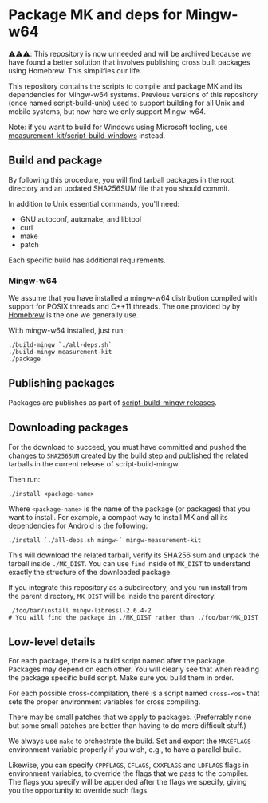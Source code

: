 # Package MK and deps for Mingw-w64

⚠️⚠️⚠️: This repository is now unneeded and will be archived because
we have found a better solution that involves publishing cross
built packages using Homebrew. This simplifies our life.

This repository contains the scripts to compile and package MK and its
dependencies for Mingw-w64 systems. Previous versions of this repository
(once named script-build-unix) used to support building for all Unix
and mobile systems, but now here we only support Mingw-w64.

Note: if you want to build for Windows using Microsoft tooling, use
[measurement-kit/script-build-windows](
https://github.com/measurement-kit/script-build-windows) instead.

## Build and package

By following this procedure, you will find tarball packages in the root
directory and an updated SHA256SUM file that you should commit.

In addition to Unix essential commands, you'll need:

- GNU autoconf, automake, and libtool
- curl
- make
- patch

Each specific build has additional requirements.

### Mingw-w64

We assume that you have installed a mingw-w64 distribution compiled with
support for POSIX threads and C++11 threads. The one provided by by
[Homebrew](brew.sh) is the one we generally use.

With mingw-w64 installed, just run:

```
./build-mingw `./all-deps.sh`
./build-mingw measurement-kit
./package
```

## Publishing packages

Packages are publishes as part of [script-build-mingw releases](
https://github.com/measurement-kit/script-build-mingw/releases).

## Downloading packages

For the download to succeed, you must have committed and pushed the
changes to `SHA256SUM` created by the build step and published the
related tarballs in the current release of script-build-mingw.

Then run:

```
./install <package-name>
```

Where `<package-name>` is the name of the package (or packages) that
you want to install. For example, a compact way to install MK and all
its dependencies for Android is the following:

```
./install `./all-deps.sh mingw-` mingw-measurement-kit
```

This will download the related tarball, verify its SHA256 sum and unpack
the tarball inside `./MK_DIST`. You can use `find` inside of `MK_DIST` to
understand exactly the structure of the downloaded package.

If you integrate this repository as a subdirectory, and you run install
from the parent directory, `MK_DIST` will be inside the parent directory.

```
./foo/bar/install mingw-libressl-2.6.4-2
# You will find the package in ./MK_DIST rather than ./foo/bar/MK_DIST
```

## Low-level details

For each package, there is a build script named after the package. Packages
may depend on each other. You will clearly see that when reading the package
specific build script. Make sure you build them in order.

For each possible cross-compilation, there is a script named `cross-<os>`
that sets the proper environment variables for cross compiling.

There may be small patches that we apply to packages. (Preferrably none but
some small patches are better than having to do more difficult stuff.)

We always use `make` to orchestrate the build. Set and export the `MAKEFLAGS`
environment variable properly if you wish, e.g., to have a parallel build.

Likewise, you can specify `CPPFLAGS`, `CFLAGS`, `CXXFLAGS` and `LDFLAGS`
flags in environment variables, to override the flags that we pass to
the compiler. The flags you specify will be appended after the flags we
specify, giving you the opportunity to override such flags.
